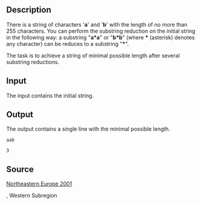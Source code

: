 <h2>Description</h2><div><p>There is a string of characters '<b>a</b>' and '<b>b</b>' with the length of no more than 255 characters. You can perform the substring reduction on the initial string in the following way: a substring "<b>a*a</b>" or "<b>b*b</b>" (where <b>*</b> (asterisk) denotes any character) can be reduces to a substring "<b>*</b>".</p><p>The task is to achieve a string of minimal possible length after several substring reductions.</p></div><h2>Input</h2><p>The input contains the initial string.</p><h2>Output</h2><p>The output contains a single line with the minimal possible length.</p><pre><code class="language-input1">aab</code></pre><pre><code class="language-output1">3</code></pre><h2>Source</h2><a href="searchproblem?field=source&amp;key=Northeastern+Europe+2001">Northeastern Europe 2001</a><p>, Western Subregion</p>